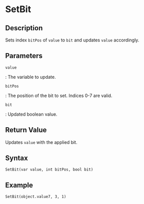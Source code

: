 # SetBit

## Description
Sets index `bitPos` of `value` to `bit` and updates `value` accordingly.

## Parameters
`value`

:   The variable to update.

`bitPos`

:   The position of the bit to set. Indices 0-7 are valid.

`bit`

:   Updated boolean value.

## Return Value
Updates `value` with the applied bit.

## Syntax
```
SetBit(var value, int bitPos, bool bit)
```

## Example
```
SetBit(object.value7, 3, 1)
```
